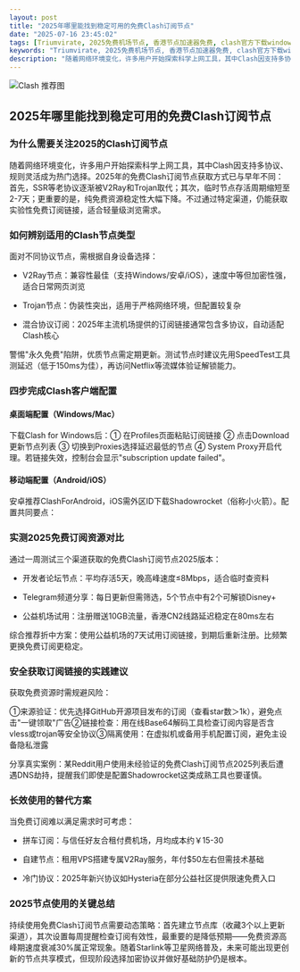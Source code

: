 ```yaml
---
layout: post
title: "2025年哪里能找到稳定可用的免费Clash订阅节点"
date: "2025-07-16 23:45:02"
tags: [Triumvirate, 2025免费机场节点, 香港节点加速器免费, clash官方下载windows, 订阅节点是什么意思]
keywords: "Triumvirate, 2025免费机场节点, 香港节点加速器免费, clash官方下载windows, 订阅节点是什么意思"
description: "随着网络环境变化，许多用户开始探索科学上网工具，其中Clash因支持多协议、规则灵活成为热门选择。2025年的免费Clash订阅节点获取方式已与早年不同：首先，SSR等老协议逐渐被V2Ray和Trojan取代；其次，临时节点存活周期缩短至2-7天；更重要的是，纯免费资源稳定性大幅下降。不过通过特定渠道，仍能获取实验性免费订阅链接，适合轻量级浏览需求。"
---
```


![Clash 推荐图](https://clashjd.github.io/assets/img/免费机场节点推荐.png)

## 2025年哪里能找到稳定可用的免费Clash订阅节点

### 为什么需要关注2025的Clash订阅节点

随着网络环境变化，许多用户开始探索科学上网工具，其中Clash因支持多协议、规则灵活成为热门选择。2025年的免费Clash订阅节点获取方式已与早年不同：首先，SSR等老协议逐渐被V2Ray和Trojan取代；其次，临时节点存活周期缩短至2-7天；更重要的是，纯免费资源稳定性大幅下降。不过通过特定渠道，仍能获取实验性免费订阅链接，适合轻量级浏览需求。

### 如何辨别适用的Clash节点类型

面对不同协议节点，需根据自身设备选择：

- V2Ray节点：兼容性最佳（支持Windows/安卓/iOS），速度中等但加密性强，适合日常网页浏览

- Trojan节点：伪装性突出，适用于严格网络环境，但配置较复杂

- 混合协议订阅：2025年主流机场提供的订阅链接通常包含多协议，自动适配Clash核心

警惕"永久免费"陷阱，优质节点需定期更新。测试节点时建议先用SpeedTest工具测延迟（低于150ms为佳），再访问Netflix等流媒体验证解锁能力。

### 四步完成Clash客户端配置

#### 桌面端配置（Windows/Mac）

下载Clash for Windows后：① 在Profiles页面粘贴订阅链接 ② 点击Download更新节点列表 ③ 切换到Proxies选择延迟最低的节点 ④ System Proxy开启代理。若链接失效，控制台会显示"subscription update failed"。

#### 移动端配置（Android/iOS）

安卓推荐ClashForAndroid，iOS需外区ID下载Shadowrocket（俗称小火箭）。配置共同要点：

### 实测2025免费订阅资源对比

通过一周测试三个渠道获取的免费Clash订阅节点2025版本：

- 开发者论坛节点：平均存活5天，晚高峰速度≤8Mbps，适合临时查资料

- Telegram频道分享：每日更新但需筛选，5个节点中有2个可解锁Disney+

- 公益机场试用：注册赠送10GB流量，香港CN2线路延迟稳定在80ms左右

综合推荐折中方案：使用公益机场的7天试用订阅链接，到期后重新注册。比频繁更换免费订阅更稳定。

### 安全获取订阅链接的实践建议

获取免费资源时需规避风险：

①来源验证：优先选择GitHub开源项目发布的订阅（查看star数＞1k），避免点击"一键领取"广告②链接检查：用在线Base64解码工具检查订阅内容是否含vless或trojan等安全协议③隔离使用：在虚拟机或备用手机配置订阅，避免主设备隐私泄露

分享真实案例：某Reddit用户使用未经验证的免费Clash订阅节点2025列表后遭遇DNS劫持，提醒我们即使是配置Shadowrocket这类成熟工具也要谨慎。

### 长效使用的替代方案

当免费订阅难以满足需求时可考虑：

- 拼车订阅：与信任好友合租付费机场，月均成本约￥15-30

- 自建节点：租用VPS搭建专属V2Ray服务，年付$50左右但需技术基础

- 冷门协议：2025年新兴协议如Hysteria在部分公益社区提供限速免费入口

### 2025节点使用的关键总结

持续使用免费Clash订阅节点需要动态策略：首先建立节点库（收藏3个以上更新渠道），其次设置每周提醒检查订阅有效性，最重要的是降低预期——免费资源高峰期速度衰减30%属正常现象。随着Starlink等卫星网络普及，未来可能出现更创新的节点共享模式，但现阶段选择加密协议并做好基础防护仍是根本。
